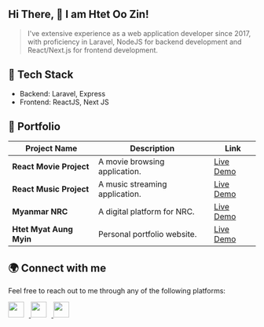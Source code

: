 ## Hi There, 👏 I am Htet Oo Zin!

>  I've extensive experience as a web application developer since 2017, with proficiency in Laravel, NodeJS for backend development and React/Next.js for frontend development. 


## 💼 Tech Stack

- Backend: Laravel, Express
- Frontend: ReactJS, Next JS

## 🚀 Portfolio

| Project Name              | Description                     | Link                                                                 |
| ------------------------- | ------------------------------- | -------------------------------------------------------------------- |
| **React Movie Project**    | A movie browsing application.    | [Live Demo](https://myanflixnet.netlify.app/)                        |
| **React Music Project**    | A music streaming application.  | [Live Demo](https://hoz-music.netlify.app/)                         |
| **Myanmar NRC**            | A digital platform for NRC.     | [Live Demo](https://myanmar-nrc.vercel.app/)                         |
| **Htet Myat Aung Myin**    | Personal portfolio website.     | [Live Demo](https://htetmyataungmyin.com/)                           |


## 🌍 Connect with me

Feel free to reach out to me through any of the following platforms:

<a href="https://www.linkedin.com/in/htet-oo-zin-024226163">
  <img src="https://raw.githubusercontent.com/rahulbanerjee26/githubAboutMeGenerator/main/icons/linked-in-alt.svg" width="32" height="32" style="margin-right: 10px;" />
</a>
<a href="https://medium.com/@htetoozin09">
  <img src="https://raw.githubusercontent.com/rahulbanerjee26/githubAboutMeGenerator/main/icons/medium.svg" width="32" height="32" style="margin-right: 10px;" />
</a>
<a href="https://znap.link/htetoozin">
  <img src="https://raw.githubusercontent.com/rahulbanerjee26/githubAboutMeGenerator/main/icons/portfolio.png" width="32" height="32" style="margin-right: 10px;" />
</a>





